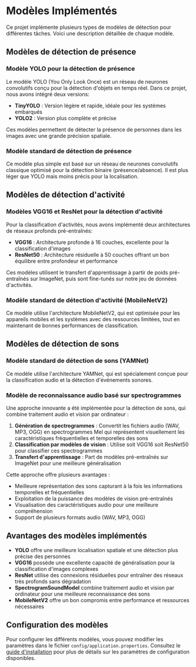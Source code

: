 # Modèles Implémentés

Ce projet implémente plusieurs types de modèles de détection pour différentes tâches. Voici une description détaillée de chaque modèle.

## Modèles de détection de présence

### Modèle YOLO pour la détection de présence

Le modèle YOLO (You Only Look Once) est un réseau de neurones convolutifs conçu pour la détection d'objets en temps réel. Dans ce projet, nous avons intégré deux versions:

- **TinyYOLO** : Version légère et rapide, idéale pour les systèmes embarqués
- **YOLO2** : Version plus complète et précise

Ces modèles permettent de détecter la présence de personnes dans les images avec une grande précision spatiale.

### Modèle standard de détection de présence

Ce modèle plus simple est basé sur un réseau de neurones convolutifs classique optimisé pour la détection binaire (présence/absence). Il est plus léger que YOLO mais moins précis pour la localisation.

## Modèles de détection d'activité

### Modèles VGG16 et ResNet pour la détection d'activité

Pour la classification d'activités, nous avons implémenté deux architectures de réseaux profonds pré-entraînés:

- **VGG16** : Architecture profonde à 16 couches, excellente pour la classification d'images
- **ResNet50** : Architecture résiduelle à 50 couches offrant un bon équilibre entre profondeur et performance

Ces modèles utilisent le transfert d'apprentissage à partir de poids pré-entraînés sur ImageNet, puis sont fine-tunés sur notre jeu de données d'activités.

### Modèle standard de détection d'activité (MobileNetV2)

Ce modèle utilise l'architecture MobileNetV2, qui est optimisée pour les appareils mobiles et les systèmes avec des ressources limitées, tout en maintenant de bonnes performances de classification.

## Modèles de détection de sons

### Modèle standard de détection de sons (YAMNet)

Ce modèle utilise l'architecture YAMNet, qui est spécialement conçue pour la classification audio et la détection d'événements sonores.

### Modèle de reconnaissance audio basé sur spectrogrammes

Une approche innovante a été implémentée pour la détection de sons, qui combine traitement audio et vision par ordinateur :

1. **Génération de spectrogrammes** : Convertit les fichiers audio (WAV, MP3, OGG) en spectrogrammes Mel qui représentent visuellement les caractéristiques fréquentielles et temporelles des sons
2. **Classification par modèles de vision** : Utilise soit VGG16 soit ResNet50 pour classifier ces spectrogrammes
3. **Transfert d'apprentissage** : Part de modèles pré-entraînés sur ImageNet pour une meilleure généralisation

Cette approche offre plusieurs avantages :
- Meilleure représentation des sons capturant à la fois les informations temporelles et fréquentielles
- Exploitation de la puissance des modèles de vision pré-entraînés
- Visualisation des caractéristiques audio pour une meilleure compréhension
- Support de plusieurs formats audio (WAV, MP3, OGG)

## Avantages des modèles implémentés

- **YOLO** offre une meilleure localisation spatiale et une détection plus précise des personnes
- **VGG16** possède une excellente capacité de généralisation pour la classification d'images complexes
- **ResNet** utilise des connexions résiduelles pour entraîner des réseaux très profonds sans dégradation
- **SpectrogramSoundModel** combine traitement audio et vision par ordinateur pour une meilleure reconnaissance des sons
- **MobileNetV2** offre un bon compromis entre performance et ressources nécessaires

## Configuration des modèles

Pour configurer les différents modèles, vous pouvez modifier les paramètres dans le fichier `config/application.properties`. Consultez le [guide d'installation](INSTALLATION.md) pour plus de détails sur les paramètres de configuration disponibles.
